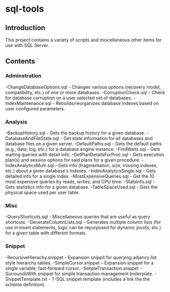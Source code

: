 # sql-tools

## Introduction
This project contains a variety of scripts and miscellaneous other items for use with SQL Server.

## Contents

### Adminstration
-ChangeDatabaseOptions.sql - Changes various options (recovery model, compatibility, etc.) of one or more databases.
-CorruptionCheck.sql - Check for database corruption on a user selected set of databases.
-IndexMaintenance.sql - Rebuilds/reorganizes database indexes based on user configured parameters.

### Analysis
-BackupHistory.sql - Gets the backup history for a given database.
-DatabaseAndFileState.sql - Get state information for all databases and database files on a given server.
-DefaultPaths.sql - Gets the default paths (e.g., data, log, etc.) for a database engine instance.
-FindWaits.sql - Gets waiting queries with detail info.
-GetPlanDetailsForProc.sql - Gets execution plan(s) and session options for said plans for a given procedure.
-IndexAnalyticsMulti.sql - Gets info (fragmentation, size, missing indexes, etc.) about a given database's indexes.
-IndexAnalyticsSingle.sql - Gets detailed info for a single index.
-MostExpensiveQueries.sql - Get the 10 most expenisve queries by reads, writes, and CPU time.
-StatsInfo.sql - Gets statistics info for a given database.
-TableSpaceUsed.sql - Gets the physical space used per user table.

### Misc
-QueryShortcuts.sql - Miscellaneous queries that are useful as query shortcuts.
-GenerateColumnLists.sql - Generates multiple column lists (for use in insert statements, logic can be repurposed for dynamic pivots, etc.) for a given table with different formats.

### Snippet
-RecursiveHierachy.snippet - Expansion snippit for querying adjancy list style hierarchy tables.
-SimpleCursor.snippet - Expansion snippet for a single variable, fast-forward cursor.
-SimpleTransaction.snippet - SurroundsWith snippet for simple transaction management boilerplate.
-SnippetTemplate.txt - T-SQL snippet template (includes a link the the schema definition).
